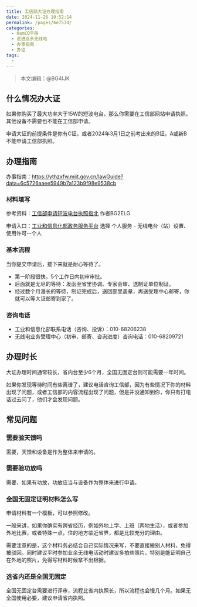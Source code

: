 ```yaml
---
title: 工信部大证办理指南
date: 2024-11-26 10:52:14
permalink: /pages/6e7534/
categories:
  - HamCQ手册
  - 走进业余无线电
  - 办事指南
  - 办证
tags:
  - 
---
```


> 本文编辑：@BG4IJK

## 什么情况办大证

如果你购买了最大功率大于15W的短波电台，那么你需要在工信部网站申请执照。其他设备不需要也不能在工信部申请。

申请大证的前提条件是你有C证，或者2024年3月1日之前考出来的B证。A或新B不能申请工信部执照。

## 办理指南

办事指南：https://ythzxfw.miit.gov.cn/lawGuide?data=6c5726aaee5949b7a123b9f98e9538cb

### 材料填写

参考资料：[工信部申请短波电台执照指北](https://forum.hamcq.cn/d/151) 作者BG2ELG

申请入口：[工业和信息化部政务服务平台](https://ythzxfw.miit.gov.cn/businessHandle) 选择 个人服务 - 无线电台（站）设置、使用许可--个人

### 基本流程

当你提交申请后，接下来就是耐心等待了。

* 第一阶段很快，5个工作日内初审审批。
* 后面就是无尽的等待：发函至省里协调、专家会审、送制证单位制证。
* 经过数个月漫长的等待，制证完成后，送回部里盖章，再送受理中心邮寄，你就可以等大证邮寄到家了。

### 咨询电话

* 工业和信息化部联系电话（咨询、投诉）：010-68206238
* 无线电业务受理中心（初审、邮寄、咨询进度）咨询电话：010-68209721

## 办理时长

大证办理时间通常较长，省内台至少6个月，全国无固定台则可能需要一年时间。

如果你发现等待时间有些离谱了，建议电话咨询工信部，因为有些情况下你的材料出现了问题，或者工信部的内容流程出现了问题，但是并没通知到你，你只有打电话过去问了，他们才会发现问题。

## 常见问题

### 需要验天馈吗

需要，天馈和设备是作为整体来申请的。

### 需要验功放吗

需要，如果有功放，功放应当与设备作为整体来进行申请。

### 全国无固定证明材料怎么写

申请材料有一个模板，可以参照修改。

一般来讲，如果你确实有跨省经历，例如外地上学、上班（两地生活），或者参加外地比赛，或者特殊一点，住的地方临近省界，都是比较充分的理由。

需要注意的是，这个材料务必结合自己实际情况来写，不要直接搬别人材料，免得被驳回。同时建议平时参加业余无线电活动时建议多拍些照片，特别是能证明自己在外地的照片，免得写材料时候拿不出根据。

### 选省内还是全国无固定

全国无固定台需要进行评审，流程比省内执照长，所以流程也会慢几个月。如果无全国使用必要，建议申请省内执照。

